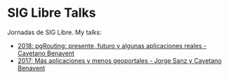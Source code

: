 # SIG Libre Talks

Jornadas de SIG Libre. My talks:

- [2018: pgRouting: presente, futuro y algunas aplicaciones reales - Cayetano Benavent](docs/siglibre2017.pdf)
- [2017: Más aplicaciones y menos geoportales - Jorge Sanz y Cayetano Benavent](docs/siglibre2017.pdf)
